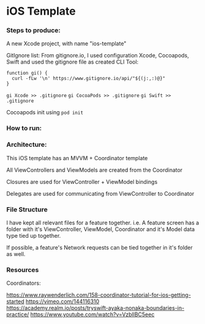 # iOS Template

### Steps to produce:

A new Xcode project, with name "ios-template"

GitIgnore list:
From gitignore.io, I used configuration Xcode, Cocoapods, Swift and used the gitignore file as created
CLI Tool:

```
function gi() {
  curl -fLw '\n' https://www.gitignore.io/api/"${(j:,:)@}"
}
```

`gi Xcode >> .gitignore`
`gi CocoaPods >> .gitignore`
`gi Swift >> .gitignore`

Cocoapods init using `pod init`

### How to run:


### Architecture:

This iOS template has an MVVM + Coordinator template

All ViewControllers and ViewModels are created from the Coordinator

Closures are used for ViewController + ViewModel bindings

Delegates are used for communicating from ViewController to Coordinator

### File Structure

I have kept all relevant files for a feature together. i.e. A feature screen has a folder with it's ViewController, ViewModel, Coordinator and it's Model data type tied up together.

If possible, a feature's Network requests can be tied together in it's folder as well.

### Resources

Coordinators:

https://www.raywenderlich.com/158-coordinator-tutorial-for-ios-getting-started
https://vimeo.com/144116310
https://academy.realm.io/posts/tryswift-ayaka-nonaka-boundaries-in-practice/
https://www.youtube.com/watch?v=VzbllBC5eec
